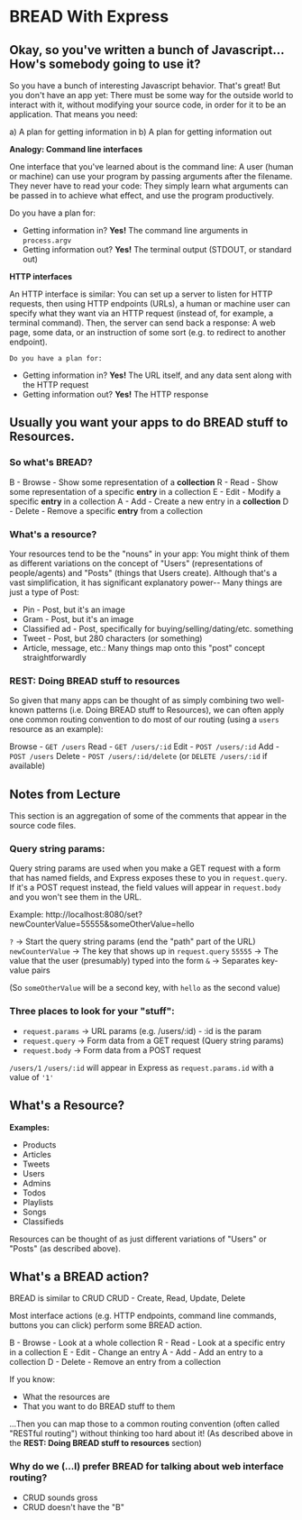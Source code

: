 # BREAD With Express

## Okay, so you've written a bunch of Javascript... How's somebody going to use it?

  So you have a bunch of interesting Javascript behavior. That's great! But you don't have an app yet: There must be some way for the outside world to interact with it, without modifying your source code, in order for it to be an application. That means you need:

  a) A plan for getting information in
  b) A plan for getting information out

  **Analogy: Command line interfaces**

  One interface that you've learned about is the command line: A user (human or machine) can use your program by passing arguments after the filename. They never have to read your code: They simply learn what arguments can be passed in to achieve what effect, and use the program productively.

  Do you have a plan for:

  * Getting information in? **Yes!** The command line arguments in `process.argv`
  * Getting information out? **Yes!** The terminal output (STDOUT, or standard out)

  **HTTP interfaces**

  An HTTP interface is similar: You can set up a server to listen for HTTP requests, then using HTTP endpoints (URLs), a human or machine user can specify what they want via an HTTP request (instead of, for example, a terminal command). Then, the server can send back a response: A web page, some data, or an instruction of some sort (e.g. to redirect to another endpoint).

    Do you have a plan for:

  * Getting information in? **Yes!** The URL itself, and any data sent along with the HTTP request
  * Getting information out? **Yes!** The HTTP response

## Usually you want your apps to do BREAD stuff to Resources.

  ### So what's BREAD?

  B - Browse - Show some representation of a **collection**
  R - Read - Show some representation of a specific **entry** in a collection
  E - Edit - Modify a specific **entry** in a collection
  A - Add - Create a new entry in a **collection**
  D - Delete - Remove a specific **entry** from a collection

  ### What's a resource?

  Your resources tend to be the "nouns" in your app: You might think of them as different variations on the concept of "Users" (representations of people/agents) and "Posts" (things that Users create). Although that's a vast simplification, it has significant explanatory power-- Many things are just a type of Post:

  * Pin - Post, but it's an image
  * Gram - Post, but it's an image
  * Classified ad - Post, specifically for buying/selling/dating/etc. something
  * Tweet - Post, but 280 characters (or something)
  * Article, message, etc.: Many things map onto this "post" concept straightforwardly

  ### REST: Doing BREAD stuff to resources

  So given that many apps can be thought of as simply combining two well-known patterns (i.e. Doing BREAD stuff to Resources), we can often apply one common routing convention to do most of our routing (using a `users` resource as an example):

  Browse - `GET /users`
  Read   - `GET /users/:id`
  Edit   - `POST /users/:id`
  Add    - `POST /users`
  Delete - `POST /users/:id/delete` (or `DELETE /users/:id` if available)

## Notes from Lecture

This section is an aggregation of some of the comments that appear in the source code files.

### Query string params:

  Query string params are used when you make a GET request with a form that has named fields, and Express exposes these to you in `request.query`. If it's a POST request instead, the field values will appear in `request.body` and you won't see them in the URL.

  Example: http://localhost:8080/set?newCounterValue=55555&someOtherValue=hello

  `?` -> Start the query string params (end the "path" part of the URL)
  `newCounterValue` -> The key that shows up in `request.query`
  `55555` -> The value that the user (presumably) typed into the form
  `&` -> Separates key-value pairs

  (So `someOtherValue` will be a second key, with `hello` as the second value)

### Three places to look for your "stuff":
  * `request.params` -> URL params (e.g. /users/:id) - :id is the param
  * `request.query` -> Form data from a GET request (Query string params)
  * `request.body` -> Form data from a POST request

  `/users/1`
  `/users/:id` will appear in Express as `request.params.id` with a value of  `'1'`


## What's a Resource?

**Examples:**

* Products
* Articles
* Tweets
* Users
* Admins
* Todos
* Playlists
* Songs
* Classifieds

Resources can be thought of as just different variations of "Users" or "Posts" (as described above).

## What's a BREAD action?

BREAD is similar to CRUD
CRUD - Create, Read, Update, Delete

Most interface actions (e.g. HTTP endpoints, command line commands, buttons you can click) perform some BREAD action.

B - Browse - Look at a whole collection
R - Read - Look at a specific entry in a collection
E - Edit - Change an entry
A - Add - Add an entry to a collection
D - Delete - Remove an entry from a collection

If you know:
* What the resources are
* That you want to do BREAD stuff to them

...Then you can map those to a common routing convention (often called "RESTful routing") without thinking too hard about it! (As described above in the **REST: Doing BREAD stuff to resources** section)


### Why do we (...I) prefer BREAD for talking about web interface routing?
  * CRUD sounds gross
  * CRUD doesn't have the "B"

